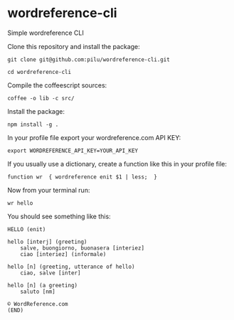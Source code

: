 wordreference-cli
===================

Simple wordreference CLI

Clone this repository and install the package:

    git clone git@github.com:pilu/wordreference-cli.git

    cd wordreference-cli

Compile the coffeescript sources:

    coffee -o lib -c src/

Install the package:

    npm install -g .

In your profile file export your wordreference.com API KEY:

    export WORDREFERENCE_API_KEY=YOUR_API_KEY

If you usually use a dictionary, create a function like this in your profile file:

    function wr  { wordreference enit $1 | less;  }

Now from your terminal run:

    wr hello

You should see something like this:

    HELLO (enit)

    hello [interj] (greeting)
        salve, buongiorno, buonasera [interiez]
        ciao [interiez] (informale)

    hello [n] (greeting, utterance of hello)
        ciao, salve [inter]

    hello [n] (a greeting)
        saluto [nm]

    © WordReference.com
    (END)
